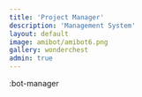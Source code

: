 ```yaml
---
title: 'Project Manager'
description: 'Management System'
layout: default
image: amibot/amibot6.png
gallery: wonderchest
admin: true
---
```


:bot-manager
